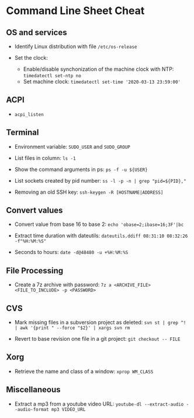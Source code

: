 # Command Line Sheet Cheat

## OS and services

* Identify Linux distribution with file `/etc/os-release`

* Set the clock:
    * Enable/disable synchonization of the machine clock with NTP: `timedatectl set-ntp no`
    * Set machine clock: `timedatectl set-time '2020-03-13 23:59:00'`

## ACPI

* `acpi_listen`

## Terminal

* Environment variable: `SUDO_USER` and `SUDO_GROUP`

* List files in column: `ls -1`

* Show the command arguments in ps: `ps -f -u ${USER}`

* List sockets created by pid number: `ss -l -p -n | grep "pid=${PID},"`

* Removing an old SSH key: `ssh-keygen -R [HOSTNAME|ADDRESS]`

## Convert values

* Convert value from base 16 to base 2: `echo 'obase=2;ibase=16;3F'|bc`

* Extract time duration with dateutils: `dateutils.ddiff 08:31:10 08:32:26 -f"%H:%M:%S"`

* Seconds to hours: `date -d@48480 -u +%H:%M:%S`

## File Processing

* Create a 7z archive with password: `7z a <ARCHIVE_FILE> <FILE_TO_INCLUDE> -p <PASSWORD>`

## CVS

* Mark missing files in a subversion project as deleted: `svn st | grep ^! | awk '{print " --force "$2}' | xargs svn rm`

* Revert to base revision one file in a git project: `git checkout -- FILE`

## Xorg

* Retrieve the name and class of a window: `xprop WM_CLASS`

## Miscellaneous

* Extract a mp3 from a youtube video URL: `youtube-dl --extract-audio --audio-format mp3 VIDEO_URL`

